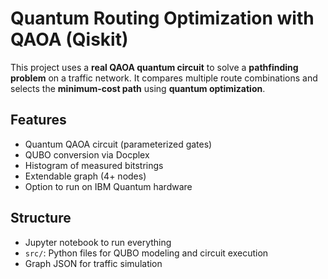 # Quantum Routing Optimization with QAOA (Qiskit)

This project uses a **real QAOA quantum circuit** to solve a **pathfinding problem** on a traffic network. It compares multiple route combinations and selects the **minimum-cost path** using **quantum optimization**.

## Features
- Quantum QAOA circuit (parameterized gates)
- QUBO conversion via Docplex
- Histogram of measured bitstrings
- Extendable graph (4+ nodes)
- Option to run on IBM Quantum hardware

## Structure
- Jupyter notebook to run everything
- `src/`: Python files for QUBO modeling and circuit execution
- Graph JSON for traffic simulation
